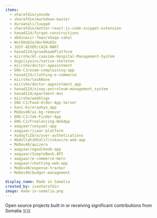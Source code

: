 ```yaml
---
items:
  - sharafdin/yonode
  - sharafdin/markdown-master
  - duraanali/luuqad
  - sharafdin/better-react-js-code-snippet-extension
  - hanad124/furqan-constructions
  - abdinasir-Tman/shaqo-sahal
  - WorkHubSo/WorkHubSo
  - JUST-4EVER/CAZA-MART
  - hanad124/graadkaabPlatform
  - miirshe/Al-caasima-Hospital-Management-System
  - dugsiiyeinc/native-skeleton
  - miirshe/doctor-appointment
  - ENG-CJ/exam-complaining-app
  - hanad124/clothing-e-commerce
  - miirshe/taskWave
  - miirshe/doctor-appointment_app
  - hanad124/sinay-petroleum-management_system
  - hanad124/apartment-mns
  - miirshe/webblogs
  - ENG-CJ/Food-Order-App-Server
  - kavi-kv/oraahyo_app
  - MoDev40/ai-bg-remover
  - ENG-CJ/Job-Finder-App
  - ENG-CJ/Freelancing-WebApp
  - aaqyaar/sooyaal-app
  - aaqyaar/ijaar-platform
  - XudayfiIbra/user-authetications
  - AbdullahiKhalif/iskuxire-web-app
  - MoDev40/quizera
  - aaqyaar/ogaalkoob-app
  - aaqyaar/SimpleBank.API
  - aaqyaar/e-commerce-mern
  - aaqyaar/chatting-web-app
  - MoDev40/expense-tracker
  - MoDev40/budget-management
  
display_name: Made in Somalia
created_by: isasharafdin
image: made-in-somalia.png
---
```

Open source projects built in or receiving significant contributions from Somalia :somalia:
